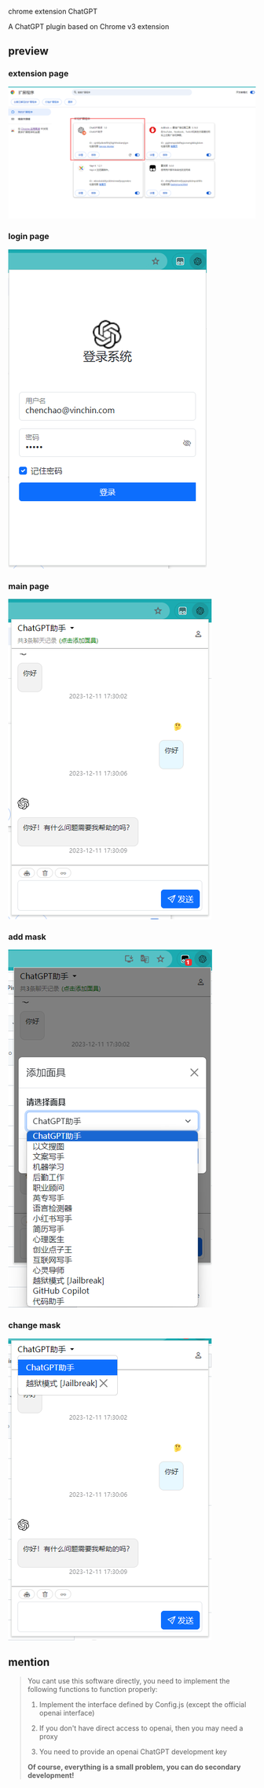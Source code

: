 chrome extension ChatGPT

A ChatGPT plugin based on Chrome v3 extension

## preview

### extension page

![extension-0](preview/extension-0.png)

### login page

![main-1](preview/main-1.png)

### main page

![main-0](preview/main-0.png)

### add mask

![add-mask-0](preview/add-mask-0.png)

### change mask

![change-mask-0](preview/change-mask-0.png)

## mention

> You cant use this software directly, you need to implement the following functions to function properly:
> 
> 1. Implement the interface defined by Config.js (except the official openai interface)
> 
> 2. If you don't have direct access to openai, then you may need a proxy
> 
> 3. You need to provide an openai ChatGPT development key
> 
> **Of course, everything is a small problem, you can do secondary development!**
> 
